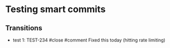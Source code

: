 # Testing smart commits

## Transitions
- test 1: TEST-234 #close #comment Fixed this today (hitting rate limiting)
